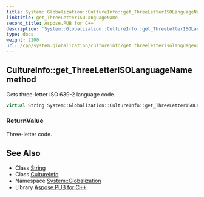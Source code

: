 ```yaml
---
title: System::Globalization::CultureInfo::get_ThreeLetterISOLanguageName method
linktitle: get_ThreeLetterISOLanguageName
second_title: Aspose.PUB for C++
description: 'System::Globalization::CultureInfo::get_ThreeLetterISOLanguageName method. Gets three-letter ISO 639-2 language code in C++.'
type: docs
weight: 2200
url: /cpp/system.globalization/cultureinfo/get_threeletterisolanguagename/
---
```

## CultureInfo::get_ThreeLetterISOLanguageName method


Gets three-letter ISO 639-2 language code.

```cpp
virtual String System::Globalization::CultureInfo::get_ThreeLetterISOLanguageName() const
```


### ReturnValue

Three-letter code.

## See Also

* Class [String](../../../system/string/)
* Class [CultureInfo](../)
* Namespace [System::Globalization](../../)
* Library [Aspose.PUB for C++](../../../)

